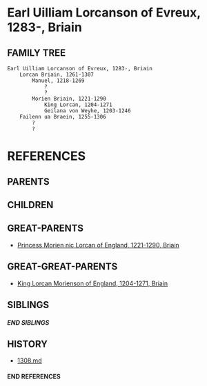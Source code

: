 # Earl Uilliam Lorcanson of Evreux, 1283-, Briain

## FAMILY TREE
```
Earl Uilliam Lorcanson of Evreux, 1283-, Briain
    Lorcan Briain, 1261-1307
        Manuel, 1218-1269
            ?
            ?
        Morien Briain, 1221-1290
            King Lorcan, 1204-1271
            Geilana von Weyhe, 1203-1246
    Failenn ua Braein, 1255-1306
        ?
        ?
```


# REFERENCES

## PARENTS 

## CHILDREN 


## GREAT-PARENTS 
* [Princess Morien nic Lorcan of England, 1221-1290, Briain](morien_nic_lorcan_1221.md)


## GREAT-GREAT-PARENTS 
* [King Lorcan Morienson of England, 1204-1271, Briain](lorcan_morienson_1204.md)

## SIBLINGS

##### END SIBLINGS  
## HISTORY
* [1308.md](../h/1308.md)

#### END REFERENCES

